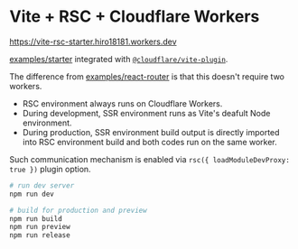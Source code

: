 # Vite + RSC + Cloudflare Workers

https://vite-rsc-starter.hiro18181.workers.dev

[examples/starter](https://github.com/hi-ogawa/vite-plugins/tree/main/packages/rsc/examples/starter) integrated with [`@cloudflare/vite-plugin`](https://github.com/cloudflare/workers-sdk/tree/main/packages/vite-plugin-cloudflare).

The difference from [examples/react-router](https://github.com/hi-ogawa/vite-plugins/tree/main/packages/rsc/examples/react-router) is that this doesn't require two workers.

- RSC environment always runs on Cloudflare Workers.
- During development, SSR environment runs as Vite's deafult Node environment.
- During production, SSR environment build output is directly imported into RSC environment build and both codes run on the same worker.

Such communication mechanism is enabled via `rsc({ loadModuleDevProxy: true })` plugin option.

```sh
# run dev server
npm run dev

# build for production and preview
npm run build
npm run preview
npm run release
```
